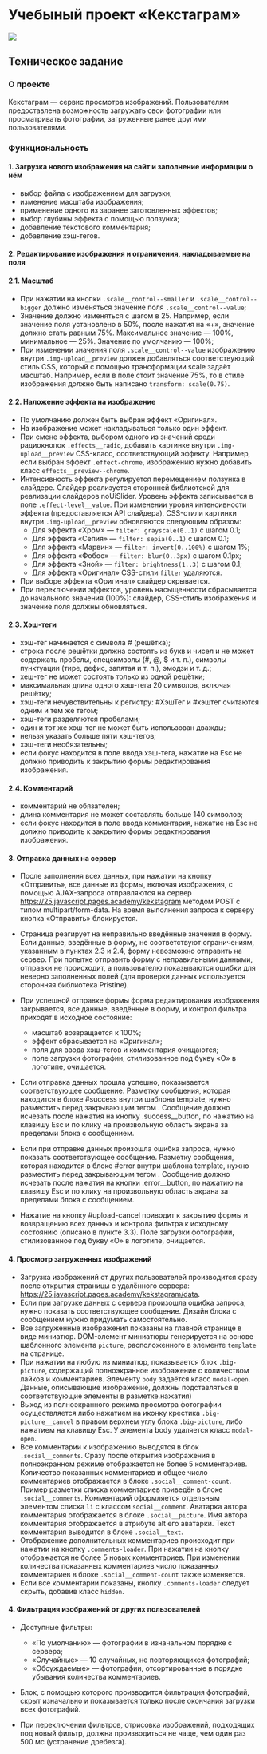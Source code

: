 # Учебыный проект «Кекстаграм»

![](/Users/bbeggar/Desktop/kekstagramm/preview.jpg)

## Техническое задание

### О проекте

Кекстаграм — сервис просмотра изображений. Пользователям предоставлена возможность загружать свои фотографии или просматривать фотографии, загруженные ранее другими пользователями.

### Функциональность

#### 1. Загрузка нового изображения на сайт и заполнение информации о нём

+ выбор файла с изображением для загрузки;
+ изменение масштаба изображения;
+ применение одного из заранее заготовленных эффектов;
+ выбор глубины эффекта с помощью ползунка;
+ добавление текстового комментария;
+ добавление хэш-тегов.

#### 2. Редактирование изображения и ограничения, накладываемые на поля

#### 2.1. Масштаб

+ При нажатии на кнопки `.scale__control--smaller` и `.scale__control--bigger` должно изменяться значение поля `.scale__control--value`;
+ Значение должно изменяться с шагом в 25. Например, если значение поля установлено в 50%, после нажатия на «+», значение должно стать равным 75%. Максимальное значение — 100%, минимальное — 25%. Значение по умолчанию — 100%;
+ При изменении значения поля `.scale__control--value` изображению внутри `.img-upload__preview` должен добавляться соответствующий стиль CSS, который с помощью трансформации scale задаёт масштаб. Например, если в поле стоит значение 75%, то в стиле изображения должно быть написано `transform: scale(0.75)`.

#### 2.2. Наложение эффекта на изображение

+ По умолчанию должен быть выбран эффект «Оригинал».
+ На изображение может накладываться только один эффект.
+ При смене эффекта, выбором одного из значений среди радиокнопок `.effects__radio`, добавить картинке внутри `.img-upload__preview` CSS-класс, соответствующий эффекту. Например, если выбран эффект `.effect-chrome`, изображению нужно добавить класс `effects__preview--chrome`.
+ Интенсивность эффекта регулируется перемещением ползунка в слайдере. Слайдер реализуется сторонней библиотекой для реализации слайдеров noUiSlider. Уровень эффекта записывается в поле `.effect-level__value`. При изменении уровня интенсивности эффекта (предоставляется API слайдера), CSS-стили картинки внутри `.img-upload__preview` обновляются следующим образом:
  + Для эффекта «Хром» — `filter: grayscale(0..1)` с шагом 0.1;
  + Для эффекта «Сепия» — `filter: sepia(0..1)` с шагом 0.1;
  + Для эффекта «Марвин» — `filter: invert(0..100%)` с шагом 1%;
  + Для эффекта «Фобос» — `filter: blur(0..3px)` с шагом 0.1px;
  + Для эффекта «Зной» — `filter: brightness(1..3)` с шагом 0.1;
  + Для эффекта «Оригинал» CSS-стили `filter` удаляются.
+ При выборе эффекта «Оригинал» слайдер скрывается.
+ При переключении эффектов, уровень насыщенности сбрасывается до начального значения (100%): слайдер, CSS-стиль изображения и значение поля должны обновляться.

#### 2.3. Хэш-теги

+ хэш-тег начинается с символа # (решётка);
+ строка после решётки должна состоять из букв и чисел и не может содержать пробелы, спецсимволы (#, @, $ и т. п.), символы пунктуации (тире, дефис, запятая и т. п.), эмодзи и т. д.;
+ хеш-тег не может состоять только из одной решётки;
+ максимальная длина одного хэш-тега 20 символов, включая решётку;
+ хэш-теги нечувствительны к регистру: #ХэшТег и #хэштег считаются одним и тем же тегом;
+ хэш-теги разделяются пробелами;
+ один и тот же хэш-тег не может быть использован дважды;
+ нельзя указать больше пяти хэш-тегов;
+ хэш-теги необязательны;
+ если фокус находится в поле ввода хэш-тега, нажатие на Esc не должно приводить к закрытию формы редактирования изображения.

#### 2.4. Комментарий

+ комментарий не обязателен;
+ длина комментария не может составлять больше 140 символов;
+ если фокус находится в поле ввода комментария, нажатие на Esc не должно приводить к закрытию формы редактирования изображения.

#### 3. Отправка данных на сервер

+ После заполнения всех данных, при нажатии на кнопку «Отправить», все данные из формы, включая изображения, с помощью AJAX-запроса отправляются на сервер https://25.javascript.pages.academy/kekstagram методом POST с типом multipart/form-data. На время выполнения запроса к серверу кнопка «Отправить» блокируется.

+ Страница реагирует на неправильно введённые значения в форму. Если данные, введённые в форму, не соответствуют ограничениям, указанным в пунктах 2.3 и 2.4, форму невозможно отправить на сервер. При попытке отправить форму с неправильными данными, отправки не происходит, а пользователю показываются ошибки для неверно заполненных полей (для проверки данных используется сторонняя библиотека Pristine).

+ При успешной отправке формы форма редактирования изображения закрывается, все данные, введённые в форму, и контрол фильтра приходят в исходное состояние:

    + масштаб возвращается к 100%;
    + эффект сбрасывается на «Оригинал»;
    + поля для ввода хэш-тегов и комментария очищаются;
    + поле загрузки фотографии, стилизованное под букву «О» в логотипе, очищается.
    
+ Если отправка данных прошла успешно, показывается соответствующее сообщение. Разметку сообщения, которая находится в блоке #success внутри шаблона template, нужно разместить перед закрывающим тегом </body>. Сообщение должно исчезать после нажатия на кнопку .success__button, по нажатию на клавишу Esc и по клику на произвольную область экрана за пределами блока с сообщением.

+ Если при отправке данных произошла ошибка запроса, нужно показать соответствующее сообщение. Разметку сообщения, которая находится в блоке #error внутри шаблона template, нужно разместить перед закрывающим тегом </body>. Сообщение должно исчезать после нажатия на кнопки .error__button, по нажатию на клавишу Esc и по клику на произвольную область экрана за пределами блока с сообщением.

+ Нажатие на кнопку #upload-cancel приводит к закрытию формы и возвращению всех данных и контрола фильтра к исходному состоянию (описано в пункте 3.3). Поле загрузки фотографии, стилизованное под букву «О» в логотипе, очищается.

#### 4. Просмотр загруженных изображений

+ Загрузка изображений от других пользователей производится сразу после открытия страницы с удалённого сервера: https://25.javascript.pages.academy/kekstagram/data.
+ Если при загрузке данных с сервера произошла ошибка запроса, нужно показать соответствующее сообщение. Дизайн блока с сообщением нужно придумать самостоятельно.
+ Все загруженные изображения показаны на главной странице в виде миниатюр. DOM-элемент миниатюры генерируется на основе шаблонного элемента `picture`, расположенного в элементе `template` на странице.
+ При нажатии на любую из миниатюр, показывается блок `.big-picture`, содержащий полноэкранное изображение с количеством лайков и комментариев. Элементу `body` задаётся класс `modal-open`. Данные, описывающие изображение, должны подставляться в соответствующие элементы в разметке.нажатия)
+ Выход из полноэкранного режима просмотра фотографии осуществляется либо нажатием на иконку крестика `.big-picture__cancel` в правом верхнем углу блока `.big-picture`, либо нажатием на клавишу Esc. У элемента body удаляется класс `modal-open`.
+ Все комментарии к изображению выводятся в блок `.social__comments`. Сразу после открытия изображения в полноэкранном режиме отображается не более 5 комментариев. Количество показанных комментариев и общее число комментариев отображается в блоке `.social__comment-count`. Пример разметки списка комментариев приведён в блоке `.social__comments`. Комментарий оформляется отдельным элементом списка `li` с классом `social__comment`. Аватарка автора комментария отображается в блоке `.social__picture`. Имя автора комментария отображается в атрибуте alt его аватарки. Текст комментария выводится в блоке `.social__text`.
+ Отображение дополнительных комментариев происходит при нажатии на кнопку `.comments-loader`. При нажатии на кнопку отображается не более 5 новых комментариев. При изменении количества показанных комментариев число показанных комментариев в блоке `.social__comment-count` также изменяется.
+ Если все комментарии показаны, кнопку `.comments-loader` следует скрыть, добавив класс `hidden`.

#### 4. Фильтрация изображений от других пользователей

+ Доступные фильтры:

    + «По умолчанию» — фотографии в изначальном порядке с сервера;
    + «Случайные» — 10 случайных, не повторяющихся фотографий;
    + «Обсуждаемые» — фотографии, отсортированные в порядке убывания количества комментариев.
+ Блок, с помощью которого производится фильтрация фотографий, скрыт изначально и показывается только после окончания загрузки всех фотографий.
+ При переключении фильтров, отрисовка изображений, подходящих под новый фильтр, должна производиться не чаще, чем один раз 500 мс (устранение дребезга).
